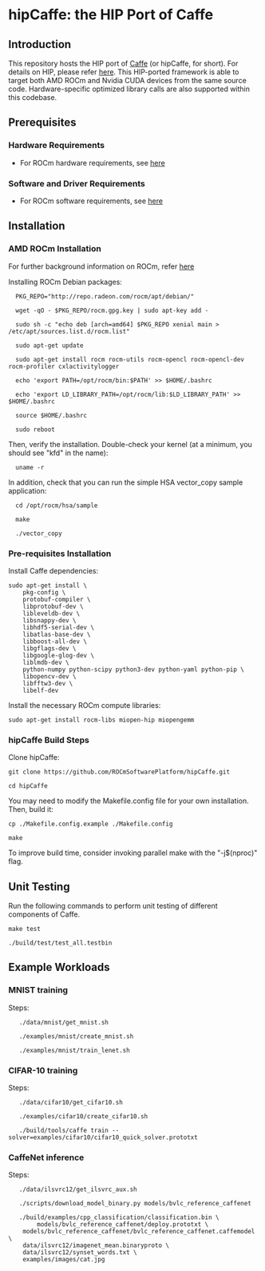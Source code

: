 # hipCaffe: the HIP Port of Caffe #


## Introduction ##

This repository hosts the HIP port of [Caffe](https://github.com/BVLC/caffe) (or hipCaffe, for short). For details on HIP, please refer [here](https://github.com/GPUOpen-ProfessionalCompute-Tools/HIP). This HIP-ported framework is able to target both AMD ROCm and Nvidia CUDA devices from the same source code. Hardware-specific optimized library calls are also supported within this codebase.

## Prerequisites ##

### Hardware Requirements ###

* For ROCm hardware requirements, see [here](https://github.com/RadeonOpenCompute/ROCm/blob/master/README.md#supported-cpus)

### Software and Driver Requirements ###

* For ROCm software requirements, see [here](https://github.com/RadeonOpenCompute/ROCm/blob/master/README.md#the-latest-rocm-platform---rocm-15)

## Installation ##

### AMD ROCm Installation ###

For further background information on ROCm, refer [here](https://github.com/RadeonOpenCompute/ROCm/blob/master/README.md)

Installing ROCm Debian packages:  
  
      PKG_REPO="http://repo.radeon.com/rocm/apt/debian/"
      
      wget -qO - $PKG_REPO/rocm.gpg.key | sudo apt-key add -
      
      sudo sh -c "echo deb [arch=amd64] $PKG_REPO xenial main > /etc/apt/sources.list.d/rocm.list"
     
      sudo apt-get update
      
      sudo apt-get install rocm rocm-utils rocm-opencl rocm-opencl-dev rocm-profiler cxlactivitylogger

      echo 'export PATH=/opt/rocm/bin:$PATH' >> $HOME/.bashrc
      
      echo 'export LD_LIBRARY_PATH=/opt/rocm/lib:$LD_LIBRARY_PATH' >> $HOME/.bashrc

      source $HOME/.bashrc
      
      sudo reboot

Then, verify the installation. Double-check your kernel (at a minimum, you should see "kfd" in the name):

      uname -r

In addition, check that you can run the simple HSA vector_copy sample application:

      cd /opt/rocm/hsa/sample
        
      make
       
      ./vector_copy

### Pre-requisites Installation ###

Install Caffe dependencies:

    sudo apt-get install \
    	pkg-config \
    	protobuf-compiler \
    	libprotobuf-dev \
    	libleveldb-dev \
    	libsnappy-dev \
    	libhdf5-serial-dev \
    	libatlas-base-dev \
    	libboost-all-dev \
    	libgflags-dev \
    	libgoogle-glog-dev \
    	liblmdb-dev \
    	python-numpy python-scipy python3-dev python-yaml python-pip \
    	libopencv-dev \
    	libfftw3-dev \
    	libelf-dev

Install the necessary ROCm compute libraries:  

    sudo apt-get install rocm-libs miopen-hip miopengemm

      
### hipCaffe Build Steps ###

Clone hipCaffe:

    git clone https://github.com/ROCmSoftwarePlatform/hipCaffe.git

    cd hipCaffe

You may need to modify the Makefile.config file for your own installation.  Then, build it:

    cp ./Makefile.config.example ./Makefile.config
    
    make 

To improve build time, consider invoking parallel make with the "-j$(nproc)" flag.


## Unit Testing ##

Run the following commands to perform unit testing of different components of Caffe.

    make test
    
    ./build/test/test_all.testbin

## Example Workloads ##

### MNIST training ###

Steps:

       ./data/mnist/get_mnist.sh

       ./examples/mnist/create_mnist.sh
       
       ./examples/mnist/train_lenet.sh

### CIFAR-10 training ###

Steps:  

       ./data/cifar10/get_cifar10.sh
       
       ./examples/cifar10/create_cifar10.sh
       
       ./build/tools/caffe train --solver=examples/cifar10/cifar10_quick_solver.prototxt

### CaffeNet inference ###

Steps:

       ./data/ilsvrc12/get_ilsvrc_aux.sh

       ./scripts/download_model_binary.py models/bvlc_reference_caffenet

       ./build/examples/cpp_classification/classification.bin \
            models/bvlc_reference_caffenet/deploy.prototxt \
	    models/bvlc_reference_caffenet/bvlc_reference_caffenet.caffemodel \
	    data/ilsvrc12/imagenet_mean.binaryproto \
	    data/ilsvrc12/synset_words.txt \
	    examples/images/cat.jpg
